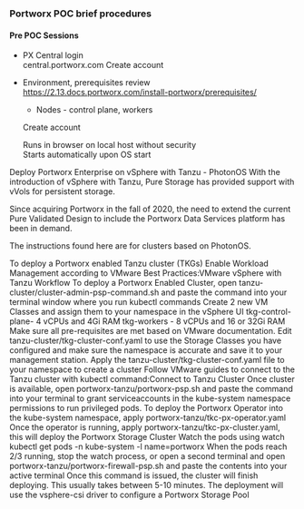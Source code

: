 ### Portworx POC brief procedures
#### Pre POC Sessions
- PX Central login  
  central.portworx.com
  Create account
- Environment, prerequisites review
  https://2.13.docs.portworx.com/install-portworx/prerequisites/
  - Nodes - control plane, workers
  
  Create account
  
  Runs in browser on local host without security  
  Starts automatically upon OS start


Deploy Portworx Enterprise on vSphere with Tanzu - PhotonOS
With the introduction of vSphere with Tanzu, Pure Storage has provided support with vVols for persistent storage.

Since acquiring Portworx in the fall of 2020, the need to extend the current Pure Validated Design to include the Portworx Data Services platform has been in demand.

The instructions found here are for clusters based on PhotonOS.

To deploy a Portworx enabled Tanzu cluster (TKGs)
Enable Workload Management according to VMware Best Practices:VMware vSphere with Tanzu Workflow
To deploy a Portworx Enabled Cluster, open tanzu-cluster/cluster-admin-psp-command.sh and paste the command into your terminal window where you run kubectl commands
Create 2 new VM Classes and assign them to your namespace in the vSphere UI
tkg-control-plane- 4 vCPUs and 4Gi RAM
tkg-workers - 8 vCPUs and 16 or 32Gi RAM
Make sure all pre-requisites are met based on VMware documentation.
Edit tanzu-cluster/tkg-cluster-conf.yaml to use the Storage Classes you have configured and make sure the namespace is accurate and save it to your management station.
Apply the tanzu-cluster/tkg-cluster-conf.yaml file to your namespace to create a cluster
Follow VMware guides to connect to the Tanzu cluster with kubectl command:Connect to Tanzu Cluster
Once cluster is available, open portworx-tanzu/portworx-psp.sh and paste the command into your terminal to grant serviceaccounts in the kube-system namespace permissions to run privileged pods.
To deploy the Portworx Operator into the kube-system namespace, apply portworx-tanzu/tkc-px-operator.yaml
Once the operator is running, apply portworx-tanzu/tkc-px-cluster.yaml, this will deploy the Portworx Storage Cluster
Watch the pods using watch kubectl get pods -n kube-system -l name=portworx
When the pods reach 2/3 running, stop the watch process, or open a second terminal and open portworx-tanzu/portworx-firewall-psp.sh and paste the contents into your active terminal
Once this command is issued, the cluster will finish deploying. This usually takes between 5-10 minutes.
The deployment will use the vsphere-csi driver to configure a Portworx Storage Pool
